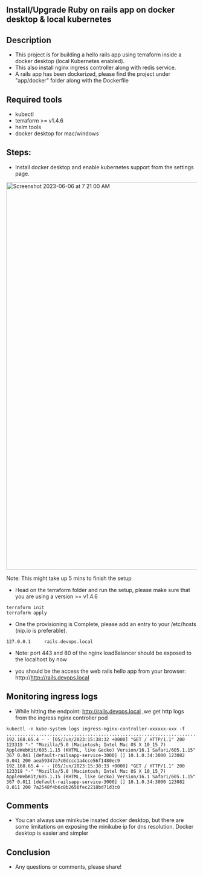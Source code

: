 ## Install/Upgrade Ruby on rails app on docker desktop & local kubernetes

## Description

* This project is for building a hello rails app using terraform inside a docker desktop (local Kubernetes enabled).
* This also install nginx ingress controller along with redis service.
* A rails app has been dockerized, please find the project under "app/docker" folder along with the Dockerfile

## Required tools

* kubectl
* terraform >= v1.4.6
* helm tools
* docker desktop for mac/windows

## Steps:

* Install docker desktop and enable kubernetes support from the settings page.

<img width="1022" alt="Screenshot 2023-06-06 at 7 21 00 AM" src="https://github.com/obenziane21/rails-local-kubernetes/assets/29074361/91395922-4ff2-4ddd-b4ab-01d40ba3449c">


Note: This might take up 5 mins to finish the setup

* Head on the terraform folder and run the setup, please make sure that you are using a version >= v1.4.6

```
terraform init
terraform apply
```

* One the provisioning is Complete, please add an entry to your /etc/hosts (nip.io is preferable).

```
127.0.0.1     rails.devops.local
```

* Note: port 443 and 80 of the nginx loadBalancer should be exposed to the localhost by now

* you should be the access the web rails hello app from your browser: http://http://rails.devops.local


## Monitoring ingress logs

* While hitting the endpoint: http://rails.devops.local ,we get http logs from the ingress nginx controller pod


```
kubectl -n kube-system logs ingress-nginx-controller-xxxxxx-xxx -f
............................................................................
192.168.65.4 - - [05/Jun/2023:15:38:32 +0000] "GET / HTTP/1.1" 200 123319 "-" "Mozilla/5.0 (Macintosh; Intel Mac OS X 10_15_7) AppleWebKit/605.1.15 (KHTML, like Gecko) Version/16.1 Safari/605.1.15" 367 0.041 [default-railsapp-service-3000] [] 10.1.0.34:3000 123082 0.041 200 aea59347a7c0dccc1a4cce56f1480ec9
192.168.65.4 - - [05/Jun/2023:15:38:33 +0000] "GET / HTTP/1.1" 200 123319 "-" "Mozilla/5.0 (Macintosh; Intel Mac OS X 10_15_7) AppleWebKit/605.1.15 (KHTML, like Gecko) Version/16.1 Safari/605.1.15" 367 0.011 [default-railsapp-service-3000] [] 10.1.0.34:3000 123082 0.011 200 7a2548f4b6c8b2656fec2218bd71d3c0
```

## Comments

* You can always use minikube insated docker desktop, but there are some limitations on exposing the minikube ip for dns resolution. Docker desktop is easier and simpler

## Conclusion
* Any questions or comments, please share!

